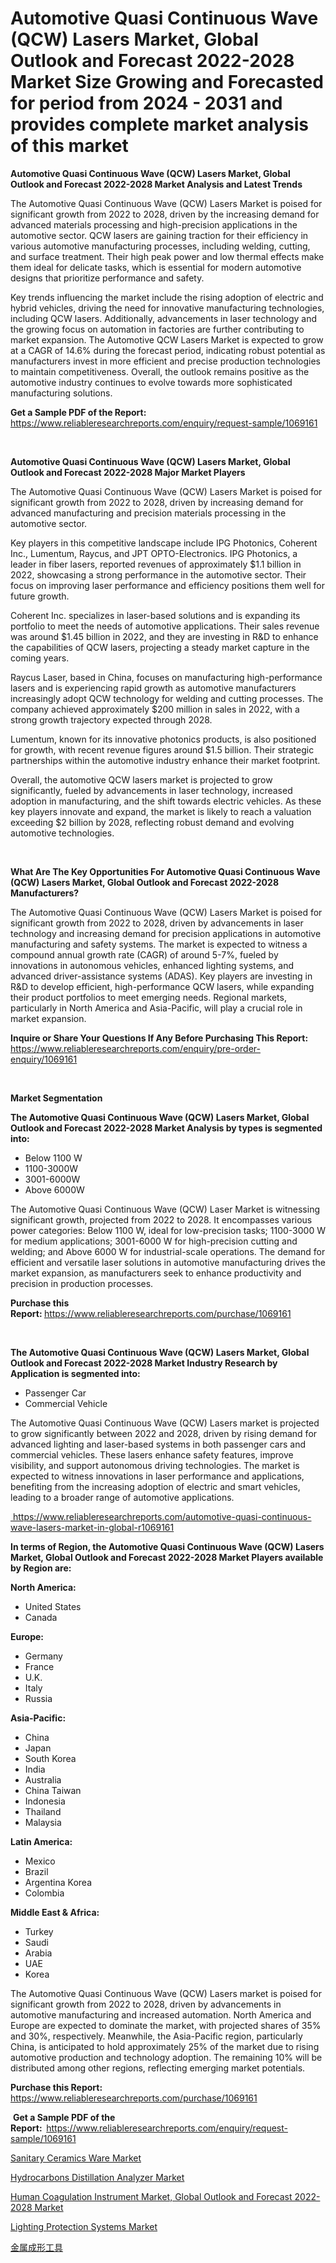 <p><h1>Automotive Quasi Continuous Wave (QCW) Lasers Market, Global Outlook and Forecast 2022-2028 Market Size Growing and Forecasted for period from 2024 - 2031 and provides complete market analysis of this market</h1></p><p><strong>Automotive Quasi Continuous Wave (QCW) Lasers Market, Global Outlook and Forecast 2022-2028 Market Analysis and Latest Trends</strong></p>
<p><p>The Automotive Quasi Continuous Wave (QCW) Lasers Market is poised for significant growth from 2022 to 2028, driven by the increasing demand for advanced materials processing and high-precision applications in the automotive sector. QCW lasers are gaining traction for their efficiency in various automotive manufacturing processes, including welding, cutting, and surface treatment. Their high peak power and low thermal effects make them ideal for delicate tasks, which is essential for modern automotive designs that prioritize performance and safety.</p><p>Key trends influencing the market include the rising adoption of electric and hybrid vehicles, driving the need for innovative manufacturing technologies, including QCW lasers. Additionally, advancements in laser technology and the growing focus on automation in factories are further contributing to market expansion. The Automotive QCW Lasers Market is expected to grow at a CAGR of 14.6% during the forecast period, indicating robust potential as manufacturers invest in more efficient and precise production technologies to maintain competitiveness. Overall, the outlook remains positive as the automotive industry continues to evolve towards more sophisticated manufacturing solutions.</p></p>
<p><strong>Get a Sample PDF of the Report:&nbsp;</strong> <a href="https://www.reliableresearchreports.com/enquiry/request-sample/1069161">https://www.reliableresearchreports.com/enquiry/request-sample/1069161</a></p>
<p>&nbsp;</p>
<p><strong>Automotive Quasi Continuous Wave (QCW) Lasers Market, Global Outlook and Forecast 2022-2028 Major Market Players</strong></p>
<p><p>The Automotive Quasi Continuous Wave (QCW) Lasers Market is poised for significant growth from 2022 to 2028, driven by increasing demand for advanced manufacturing and precision materials processing in the automotive sector. </p><p>Key players in this competitive landscape include IPG Photonics, Coherent Inc., Lumentum, Raycus, and JPT OPTO-Electronics. IPG Photonics, a leader in fiber lasers, reported revenues of approximately $1.1 billion in 2022, showcasing a strong performance in the automotive sector. Their focus on improving laser performance and efficiency positions them well for future growth.</p><p>Coherent Inc. specializes in laser-based solutions and is expanding its portfolio to meet the needs of automotive applications. Their sales revenue was around $1.45 billion in 2022, and they are investing in R&D to enhance the capabilities of QCW lasers, projecting a steady market capture in the coming years.</p><p>Raycus Laser, based in China, focuses on manufacturing high-performance lasers and is experiencing rapid growth as automotive manufacturers increasingly adopt QCW technology for welding and cutting processes. The company achieved approximately $200 million in sales in 2022, with a strong growth trajectory expected through 2028.</p><p>Lumentum, known for its innovative photonics products, is also positioned for growth, with recent revenue figures around $1.5 billion. Their strategic partnerships within the automotive industry enhance their market footprint.</p><p>Overall, the automotive QCW lasers market is projected to grow significantly, fueled by advancements in laser technology, increased adoption in manufacturing, and the shift towards electric vehicles. As these key players innovate and expand, the market is likely to reach a valuation exceeding $2 billion by 2028, reflecting robust demand and evolving automotive technologies.</p></p>
<p>&nbsp;</p>
<p><strong>What Are The Key Opportunities For Automotive Quasi Continuous Wave (QCW) Lasers Market, Global Outlook and Forecast 2022-2028 Manufacturers?</strong></p>
<p><p>The Automotive Quasi Continuous Wave (QCW) Lasers Market is poised for significant growth from 2022 to 2028, driven by advancements in laser technology and increasing demand for precision applications in automotive manufacturing and safety systems. The market is expected to witness a compound annual growth rate (CAGR) of around 5-7%, fueled by innovations in autonomous vehicles, enhanced lighting systems, and advanced driver-assistance systems (ADAS). Key players are investing in R&D to develop efficient, high-performance QCW lasers, while expanding their product portfolios to meet emerging needs. Regional markets, particularly in North America and Asia-Pacific, will play a crucial role in market expansion.</p></p>
<p><strong>Inquire or Share Your Questions If Any Before Purchasing This Report:</strong> <a href="https://www.reliableresearchreports.com/enquiry/pre-order-enquiry/1069161">https://www.reliableresearchreports.com/enquiry/pre-order-enquiry/1069161</a></p>
<p>&nbsp;</p>
<p><strong>Market Segmentation</strong></p>
<p><strong>The Automotive Quasi Continuous Wave (QCW) Lasers Market, Global Outlook and Forecast 2022-2028 Market Analysis by types is segmented into:</strong></p>
<p><ul><li>Below 1100 W</li><li>1100-3000W</li><li>3001-6000W</li><li>Above 6000W</li></ul></p>
<p><p>The Automotive Quasi Continuous Wave (QCW) Laser Market is witnessing significant growth, projected from 2022 to 2028. It encompasses various power categories: Below 1100 W, ideal for low-precision tasks; 1100-3000 W for medium applications; 3001-6000 W for high-precision cutting and welding; and Above 6000 W for industrial-scale operations. The demand for efficient and versatile laser solutions in automotive manufacturing drives the market expansion, as manufacturers seek to enhance productivity and precision in production processes.</p></p>
<p><strong>Purchase this Report:&nbsp;</strong><a href="https://www.reliableresearchreports.com/purchase/1069161">https://www.reliableresearchreports.com/purchase/1069161</a></p>
<p>&nbsp;</p>
<p><strong>The Automotive Quasi Continuous Wave (QCW) Lasers Market, Global Outlook and Forecast 2022-2028 Market Industry Research by Application is segmented into:</strong></p>
<p><ul><li>Passenger Car</li><li>Commercial Vehicle</li></ul></p>
<p><p>The Automotive Quasi Continuous Wave (QCW) Lasers market is projected to grow significantly between 2022 and 2028, driven by rising demand for advanced lighting and laser-based systems in both passenger cars and commercial vehicles. These lasers enhance safety features, improve visibility, and support autonomous driving technologies. The market is expected to witness innovations in laser performance and applications, benefiting from the increasing adoption of electric and smart vehicles, leading to a broader range of automotive applications.</p></p>
<p><a href="https://www.reliableresearchreports.com/automotive-quasi-continuous-wave-lasers-market-in-global-r1069161">&nbsp;https://www.reliableresearchreports.com/automotive-quasi-continuous-wave-lasers-market-in-global-r1069161</a></p>
<p><strong>In terms of Region, the Automotive Quasi Continuous Wave (QCW) Lasers Market, Global Outlook and Forecast 2022-2028 Market Players available by Region are:</strong></p>
<p>
    <p> <strong> North America: </strong>
        <ul>
            <li>United States</li>
            <li>Canada</li>
        </ul>
        </p> 
    <p> <strong> Europe: </strong>
        <ul>
            <li>Germany</li>
            <li>France</li>
            <li>U.K.</li>
            <li>Italy</li>
            <li>Russia</li>
        </ul>
        </p> 
    <p> <strong> Asia-Pacific: </strong>
        <ul>
            <li>China</li>
            <li>Japan</li>
            <li>South Korea</li>
            <li>India</li>
            <li>Australia</li>
            <li>China Taiwan</li>
            <li>Indonesia</li>
            <li>Thailand</li>
            <li>Malaysia</li>
        </ul>
        </p> 
    <p> <strong> Latin America: </strong>
        <ul>
            <li>Mexico</li>
            <li>Brazil</li>
            <li>Argentina Korea</li>
            <li>Colombia</li>
        </ul>
        </p> 
    <p> <strong> Middle East & Africa: </strong>
        <ul>
            <li>Turkey</li>
            <li>Saudi</li>
            <li>Arabia</li>
            <li>UAE</li>
            <li>Korea</li>
        </ul>
    </p>
    </p>
<p><p>The Automotive Quasi Continuous Wave (QCW) Lasers market is poised for significant growth from 2022 to 2028, driven by advancements in automotive manufacturing and increased automation. North America and Europe are expected to dominate the market, with projected shares of 35% and 30%, respectively. Meanwhile, the Asia-Pacific region, particularly China, is anticipated to hold approximately 25% of the market due to rising automotive production and technology adoption. The remaining 10% will be distributed among other regions, reflecting emerging market potentials.</p></p>
<p><strong>Purchase this Report: </strong><a href="https://www.reliableresearchreports.com/purchase/1069161">https://www.reliableresearchreports.com/purchase/1069161</a></p>
<p>&nbsp;<strong>Get a Sample PDF of the Report:&nbsp;&nbsp;</strong><a href="https://www.reliableresearchreports.com/enquiry/request-sample/1069161">https://www.reliableresearchreports.com/enquiry/request-sample/1069161</a></p>
<p><strong></strong></p>
<p><p><a href="https://medium.com/@cearranry14/sanitary-ceramics-ware-market-outlook-complete-industry-analysis-2024-to-2031-feee805b8d41">Sanitary Ceramics Ware Market</a></p><p><a href="https://issuu.com/reportprime-2/docs/hydrocarbons-distillation-analyzer-_bf4f54c64f1855">Hydrocarbons Distillation Analyzer Market</a></p><p><a href="https://github.com/joannesouthgate/Market-Research-Report-List-4/blob/main/human-coagulation-instrument-market-global-outlook-and-forecast-2022-2028-market.md">Human Coagulation Instrument Market, Global Outlook and Forecast 2022-2028 Market</a></p><p><a href="https://www.linkedin.com/pulse/lighting-protection-systems-market-size-share-trends-hw7gc?trackingId=q8yp4SPPS2i7%2BC2BWuhcqQ%3D%3D">Lighting Protection Systems Market</a></p><p><a href="https://medium.com/@lenorakris2023/%E9%87%91%E5%B1%9E%E6%88%90%E5%BD%A2%E5%B7%A5%E5%85%B7%E5%B8%82%E5%A0%B4-2024%E5%B9%B4%E3%81%8B%E3%82%892031%E5%B9%B4%E3%81%AE%E3%82%B0%E3%83%AD%E3%83%BC%E3%83%90%E3%83%AB%E5%B8%82%E5%A0%B4%E3%82%A4%E3%83%B3%E3%82%B5%E3%82%A4%E3%83%88%E3%81%A8%E8%B2%A9%E5%A3%B2%E5%8B%95%E5%90%91-283596de10a3">金属成形工具</a></p></p>